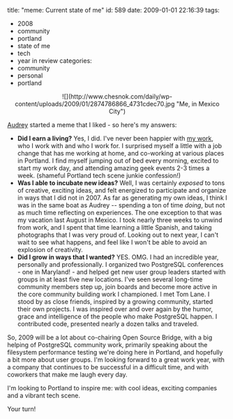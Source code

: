 title: "meme: Current state of me"
id: 589
date: 2009-01-01 22:16:39
tags: 
- 2008
- community
- portland
- state of me
- tech
- year in review
categories: 
- community
- personal
- portland

<center>![](http://www.chesnok.com/daily/wp-content/uploads/2009/01/2874786866_4731cdec70.jpg "Me, in Mexico City")
</center>

[Audrey](http://dyepot-teapot.com/2008/12/08/the-current-state-of-me/) started a meme that I liked - so here's my answers: 

*   **Did I earn a living?** Yes, I did. I've never been happier with [my work](http://www.endpoint.com/), who I work with and who I work for. I surprised myself a little with a job change that has me working at home, and co-working at various places in Portland. I find myself jumping out of bed every morning, excited to start my work day, and attending amazing geek events 2-3 times a week. (shameful Portland tech scene junkie confession!)
*   **Was I able to incubate new ideas?** Well, I was certainly *exposed* to tons of creative, exciting ideas, and felt energized to participate and organize in ways that I did not in 2007\. As far as generating my own ideas, I think I was in the same boat as Audrey -- spending a ton of time *doing*, but not as much time reflecting on experiences.  The one exception to that was my vacation last August in Mexico.  I took nearly three weeks to unwind from work, and I spent that time learning a little Spanish, and taking photographs that I was very proud of. Looking out to next year, I can't wait to see what happens, and feel like I won't be able to avoid an explosion of creativity.
*   **Did I grow in ways that I wanted?** YES. OMG. I had an incredible year, personally and professionally. I organized two PostgreSQL conferences - one in Maryland! - and helped get new user group leaders started with groups in at least five new locations. I've seen several long-time community members step up, join boards and become more active in the core community building work I championed. I met Tom Lane. I stood by as close friends, inspired by a growing community, started their own projects. I was inspired over and over again by the humor, grace and intelligence of the people who make PostgreSQL happen. I contributed code, presented nearly a dozen talks and traveled.

So, 2009 will be a lot about co-chairing Open Source Bridge, with a big helping of PostgreSQL community work, primarily speaking about the filesystem performance testing we're doing here in Portland, and hopefully a bit more about user groups. I'm looking forward to a great work year, with a company that continues to be successful in a difficult time, and with coworkers that make me laugh every day. 

I'm looking to Portland to inspire me: with cool ideas, exciting companies and a vibrant tech scene. 

Your turn!
